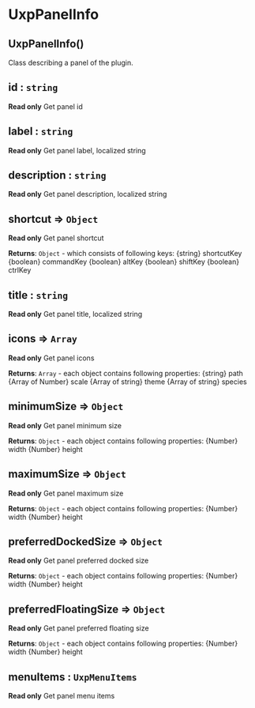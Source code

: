 
<a name="uxppanelinfo" id="uxppanelinfo"></a>

# UxpPanelInfo


<a name="new-uxppanelinfo-new" id="new-uxppanelinfo-new"></a>

## UxpPanelInfo()
Class describing a panel of the plugin.



<a name="uxppanelinfo-id" id="uxppanelinfo-id"></a>

## id : `string`
**Read only**
Get panel id



<a name="uxppanelinfo-label" id="uxppanelinfo-label"></a>

## label : `string`
**Read only**
Get panel label, localized string



<a name="uxppanelinfo-description" id="uxppanelinfo-description"></a>

## description : `string`
**Read only**
Get panel description, localized string



<a name="uxppanelinfo-shortcut" id="uxppanelinfo-shortcut"></a>

## shortcut ⇒ `Object`
**Read only**
Get panel shortcut

**Returns**: `Object` - which consists of following keys:                 {string} shortcutKey                 {boolean} commandKey                 {boolean} altKey                 {boolean} shiftKey                 {boolean} ctrlKey  


<a name="uxppanelinfo-title" id="uxppanelinfo-title"></a>

## title : `string`
**Read only**
Get panel title, localized string



<a name="uxppanelinfo-icons" id="uxppanelinfo-icons"></a>

## icons ⇒ `Array`
**Read only**
Get panel icons

**Returns**: `Array` - each object contains following properties:                           {string} path                           {Array of Number} scale                           {Array of string} theme                           {Array of string} species  


<a name="uxppanelinfo-minimumsize" id="uxppanelinfo-minimumsize"></a>

## minimumSize ⇒ `Object`
**Read only**
Get panel minimum size

**Returns**: `Object` - each object contains following properties:                           {Number} width                           {Number} height  


<a name="uxppanelinfo-maximumsize" id="uxppanelinfo-maximumsize"></a>

## maximumSize ⇒ `Object`
**Read only**
Get panel maximum size

**Returns**: `Object` - each object contains following properties:                           {Number} width                           {Number} height  


<a name="uxppanelinfo-preferreddockedsize" id="uxppanelinfo-preferreddockedsize"></a>

## preferredDockedSize ⇒ `Object`
**Read only**
Get panel preferred docked size

**Returns**: `Object` - each object contains following properties:                           {Number} width                           {Number} height  


<a name="uxppanelinfo-preferredfloatingsize" id="uxppanelinfo-preferredfloatingsize"></a>

## preferredFloatingSize ⇒ `Object`
**Read only**
Get panel preferred floating size

**Returns**: `Object` - each object contains following properties:                           {Number} width                           {Number} height  


<a name="uxppanelinfo-menuitems" id="uxppanelinfo-menuitems"></a>

## menuItems : `UxpMenuItems`
**Read only**
Get panel menu items


  